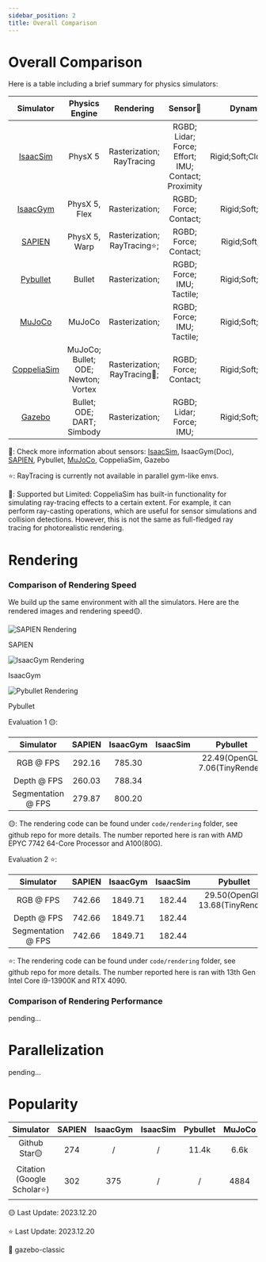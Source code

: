 ```yaml
---
sidebar_position: 2
title: Overall Comparison
---
```


# Overall Comparison

Here is a table including a brief summary for physics simulators:

|  Simulator                                        |           Physics Engine            |          Rendering           |                    Sensor🤨                       |        Dynamics        | GPU simulation  | OpenSource |
|:-------------------------------------------------:|:-----------------------------------:|:----------------------------:|:-------------------------------------------------:|:----------------------:|:---------------:|:----------:|
|[IsaacSim](https://developer.nvidia.com/isaac-sim) |               PhysX 5               |  Rasterization; RayTracing   |RGBD; Lidar; Force; Effort; IMU; Contact; Proximity| Rigid;Soft;Cloth;Fluid |        ✔        |     ✘      |
|[IsaacGym](https://developer.nvidia.com/isaac-gym) |            PhysX 5, Flex            |        Rasterization;        |RGBD; Force; Contact;                              |    Rigid;Soft;Cloth    |        ✔        |     ✘      |
|[SAPIEN](https://sapien.ucsd.edu/)                 |            PhysX 5, Warp            | Rasterization; RayTracing⭐️; |RGBD; Force; Contact;                              |    Rigid;Soft;Fluid    |        ✘        |     ✔      |
|[Pybullet](https://pybullet.org/wordpress/)        |               Bullet                |        Rasterization;        |RGBD; Force; IMU; Tactile;                         |    Rigid;Soft;Cloth    |        ✘        |     ✔      |
|[MuJoCo](https://mujoco.org/)                      |               MuJoCo                |        Rasterization;        |RGBD; Force; IMU; Tactile;                         |    Rigid;Soft;Cloth    |        ✘        |     ✔      |
|[CoppeliaSim](https://www.coppeliarobotics.com/)   | MuJoCo; Bullet; ODE; Newton; Vortex | Rasterization; RayTracing🔶; |RGBD; Force; Contact;                              |    Rigid;Soft;Cloth    |        ✘        |     ✔      |
|[Gazebo](https://gazebosim.org/home)               |     Bullet; ODE; DART; Simbody      |        Rasterization;        |RGBD; Lidar; Force; IMU;                           |    Rigid;Soft;Cloth    |        ✘        |     ✔      |

🤨: Check more information about sensors: [IsaacSim](https://docs.omniverse.nvidia.com/isaacsim/latest/features/sensors_simulation/index.html), IsaacGym(Doc), [SAPIEN](https://sapien.ucsd.edu/docs/latest/index.html), Pybullet, [MuJoCo](https://mujoco.readthedocs.io/en/stable/overview.html?highlight=sensor#sensor), CoppeliaSim, Gazebo

⭐️: RayTracing is currently not available in parallel gym-like envs.

🔶: Supported but Limited: CoppeliaSim has built-in functionality for simulating ray-tracing effects to a certain extent.
For example, it can perform ray-casting operations, which are useful for sensor simulations and collision detections.
However, this is not the same as full-fledged ray tracing for photorealistic rendering.

# Rendering

### Comparison of Rendering Speed

We build up the same environment with all the simulators. Here are the rendered images and rendering speed🟡.

<div style={{ display: 'flex', justifyContent: 'space-between' }}>
  <div style={{ textAlign: 'center', marginRight: '10px' }}>
    <img src="/img/comparison/rendering/sapien/color.png" alt="SAPIEN Rendering" style={{ width: 'auto', maxHeight: '200px' }} />
    <p>SAPIEN</p>
  </div>
  <div style={{ textAlign: 'center', marginRight: '10px' }}>
    <img src="/img/comparison/rendering/isaacgym/color.png" alt="IsaacGym Rendering" style={{ width: 'auto', maxHeight: '200px' }} />
    <p>IsaacGym</p>
  </div>
  <div style={{ textAlign: 'center' }}>
    <img src="/img/comparison/rendering/pybullet/color.png" alt="Pybullet Rendering" style={{ width: 'auto', maxHeight: '200px' }} />
    <p>Pybullet</p>
  </div>
</div>

Evaluation 1 🟡:

|     Simulator      | SAPIEN | IsaacGym | IsaacSim | Pybullet                     | MuJoCo | CoppeliaSim | Gazebo |
|:------------------:|:------:|:--------:|:--------:|:----------------------------:|:------:|:-----------:|:------:|
|     RGB @ FPS      | 292.16 |  785.30  |          |22.49(OpenGL) 7.06(TinyRender)|        |             |        |
|    Depth @ FPS     | 260.03 |  788.34  |          |                              |        |             |        |
| Segmentation @ FPS | 279.87 |  800.20  |          |                              |        |             |        |

🟡: The rendering code can be found under `code/rendering` folder, see github repo for more details. The number reported here is ran with AMD EPYC 7742 64-Core Processor and A100(80G).

Evaluation 2 ⭐️:

|     Simulator      | SAPIEN | IsaacGym | IsaacSim | Pybullet                  | MuJoCo | CoppeliaSim | Gazebo |
|:------------------:|:------:|:--------:|:--------:|:-------------------------:|:------:|:-----------:|:------:|
|     RGB @ FPS      | 742.66 |  1849.71 | 182.44   |29.50(OpenGL) 13.68(TinyRender)|    |             |        |
|    Depth @ FPS     | 742.66 |  1849.71 | 182.44   |                           |        |             |        |
| Segmentation @ FPS | 742.66 |  1849.71 | 182.44   |                           |        |             |        |

⭐️: The rendering code can be found under `code/rendering` folder, see github repo for more details. The number reported here is ran with 13th Gen Intel Core i9-13900K and RTX 4090.


### Comparison of Rendering Performance

pending...

# Parallelization

pending...

# Popularity

|     Simulator            | SAPIEN | IsaacGym | IsaacSim | Pybullet | MuJoCo | CoppeliaSim | Gazebo |
|:------------------------:|:------:|:--------:|:--------:|:--------:|:------:|:-----------:|:------:|
|     Github Star🟡         | 274    |    /     |     /    |   11.4k  |  6.6k  |      88     |  1.1k🔶 |
|Citation  (Google Scholar⭐️) | 302    |  375     |    /     |    /     |  4884  |     1786    |  3949  |

🟡 Last Update: 2023.12.20

⭐️ Last Update: 2023.12.20

🔶 gazebo-classic
